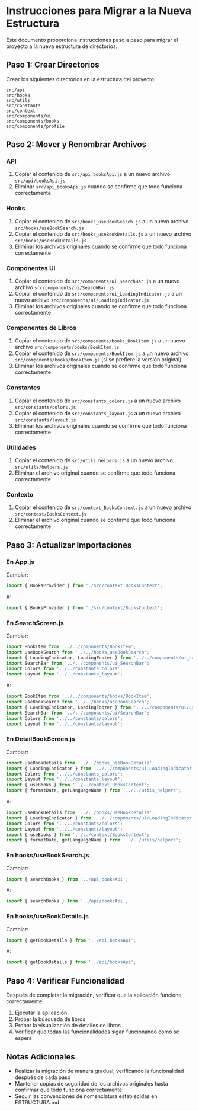 # Instrucciones para Migrar a la Nueva Estructura

Este documento proporciona instrucciones paso a paso para migrar el proyecto a la nueva estructura de directorios.

## Paso 1: Crear Directorios

Crear los siguientes directorios en la estructura del proyecto:

```
src/api
src/hooks
src/utils
src/constants
src/context
src/components/ui
src/components/books
src/components/profile
```

## Paso 2: Mover y Renombrar Archivos

### API
1. Copiar el contenido de `src/api_booksApi.js` a un nuevo archivo `src/api/booksApi.js`
2. Eliminar `src/api_booksApi.js` cuando se confirme que todo funciona correctamente

### Hooks
1. Copiar el contenido de `src/hooks_useBookSearch.js` a un nuevo archivo `src/hooks/useBookSearch.js`
2. Copiar el contenido de `src/hooks_useBookDetails.js` a un nuevo archivo `src/hooks/useBookDetails.js`
3. Eliminar los archivos originales cuando se confirme que todo funciona correctamente

### Componentes UI
1. Copiar el contenido de `src/components/ui_SearchBar.js` a un nuevo archivo `src/components/ui/SearchBar.js`
2. Copiar el contenido de `src/components/ui_LoadingIndicator.js` a un nuevo archivo `src/components/ui/LoadingIndicator.js`
3. Eliminar los archivos originales cuando se confirme que todo funciona correctamente

### Componentes de Libros
1. Copiar el contenido de `src/components/books_BookItem.js` a un nuevo archivo `src/components/books/BookItem.js`
2. Copiar el contenido de `src/components/BookItem.js` a un nuevo archivo `src/components/books/BookItem.js` (si se prefiere la versión original)
3. Eliminar los archivos originales cuando se confirme que todo funciona correctamente

### Constantes
1. Copiar el contenido de `src/constants_colors.js` a un nuevo archivo `src/constants/colors.js`
2. Copiar el contenido de `src/constants_layout.js` a un nuevo archivo `src/constants/layout.js`
3. Eliminar los archivos originales cuando se confirme que todo funciona correctamente

### Utilidades
1. Copiar el contenido de `src/utils_helpers.js` a un nuevo archivo `src/utils/helpers.js`
2. Eliminar el archivo original cuando se confirme que todo funciona correctamente

### Contexto
1. Copiar el contenido de `src/context_BooksContext.js` a un nuevo archivo `src/context/BooksContext.js`
2. Eliminar el archivo original cuando se confirme que todo funciona correctamente

## Paso 3: Actualizar Importaciones

### En App.js
Cambiar:
```javascript
import { BooksProvider } from './src/context_BooksContext';
```
A:
```javascript
import { BooksProvider } from './src/context/BooksContext';
```

### En SearchScreen.js
Cambiar:
```javascript
import BookItem from '../../components/BookItem';
import useBookSearch from '../../hooks_useBookSearch';
import { LoadingIndicator, LoadingFooter } from '../../components/ui_LoadingIndicator';
import SearchBar from '../../components/ui_SearchBar';
import Colors from '../../constants_colors';
import Layout from '../../constants_layout';
```
A:
```javascript
import BookItem from '../../components/books/BookItem';
import useBookSearch from '../../hooks/useBookSearch';
import { LoadingIndicator, LoadingFooter } from '../../components/ui/LoadingIndicator';
import SearchBar from '../../components/ui/SearchBar';
import Colors from '../../constants/colors';
import Layout from '../../constants/layout';
```

### En DetailBookScreen.js
Cambiar:
```javascript
import useBookDetails from '../../hooks_useBookDetails';
import { LoadingIndicator } from '../../components/ui_LoadingIndicator';
import Colors from '../../constants_colors';
import Layout from '../../constants_layout';
import { useBooks } from '../../context_BooksContext';
import { formatDate, getLanguageName } from '../../utils_helpers';
```
A:
```javascript
import useBookDetails from '../../hooks/useBookDetails';
import { LoadingIndicator } from '../../components/ui/LoadingIndicator';
import Colors from '../../constants/colors';
import Layout from '../../constants/layout';
import { useBooks } from '../../context/BooksContext';
import { formatDate, getLanguageName } from '../../utils/helpers';
```

### En hooks/useBookSearch.js
Cambiar:
```javascript
import { searchBooks } from '../api_booksApi';
```
A:
```javascript
import { searchBooks } from '../api/booksApi';
```

### En hooks/useBookDetails.js
Cambiar:
```javascript
import { getBookDetails } from '../api_booksApi';
```
A:
```javascript
import { getBookDetails } from '../api/booksApi';
```

## Paso 4: Verificar Funcionalidad

Después de completar la migración, verificar que la aplicación funcione correctamente:

1. Ejecutar la aplicación
2. Probar la búsqueda de libros
3. Probar la visualización de detalles de libros
4. Verificar que todas las funcionalidades sigan funcionando como se espera

## Notas Adicionales

- Realizar la migración de manera gradual, verificando la funcionalidad después de cada paso
- Mantener copias de seguridad de los archivos originales hasta confirmar que todo funciona correctamente
- Seguir las convenciones de nomenclatura establecidas en ESTRUCTURA.md